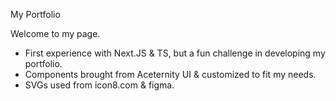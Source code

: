 My Portfolio

Welcome to my page.

- First experience with Next.JS & TS, but a fun challenge in developing my portfolio.
- Components brought from Aceternity UI & customized to fit my needs.
- SVGs used from icon8.com & figma.
